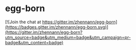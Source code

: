 # egg-born

[![Join the chat at https://gitter.im/zhennann/egg-born](https://badges.gitter.im/zhennann/egg-born.svg)](https://gitter.im/zhennann/egg-born?utm_source=badge&utm_medium=badge&utm_campaign=pr-badge&utm_content=badge)